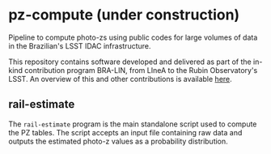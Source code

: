 # pz-compute (under construction)

Pipeline to compute photo-zs using public codes for large volumes of data in the Brazilian's LSST IDAC infrastructure. 

This repository contains software developed and delivered as part of the in-kind contribution program BRA-LIN, from LIneA to the Rubin Observatory's LSST. An overview of this and other contributions is available [here](https://linea-it.github.io/pz-lsst-inkind-doc/).  

## rail-estimate
The `rail-estimate` program is the main standalone script used to
compute the PZ tables. The script accepts an input file containing raw
data and outputs the estimated photo-z values as a probability
distribution.
